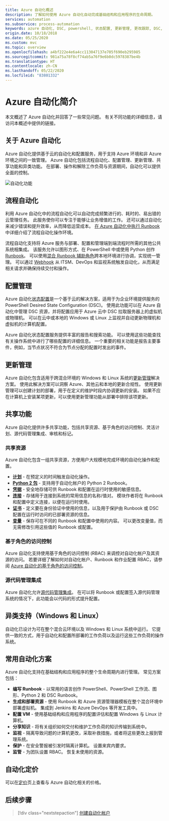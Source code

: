 ```yaml
---
title: Azure 自动化概述
description: 了解如何使用 Azure 自动化自动完成基础结构和应用程序的生命周期。
services: automation
ms.subservice: process-automation
keywords: azure 自动化, DSC, powershell, 状态配置, 更新管理, 更改跟踪, DSC, 库存, runbook, python, 图形
origin.date: 10/18/2018
ms.date: 05/25/2020
ms.custom: mvc
ms.topic: overview
ms.openlocfilehash: a4bf222e4e6a4cc113047137e705f690eb295985
ms.sourcegitcommit: 981a75a78f8cf74ab5a76f9e6b0dc5978387be4b
ms.translationtype: HT
ms.contentlocale: zh-CN
ms.lasthandoff: 05/22/2020
ms.locfileid: "83801332"
---
```

# <a name="an-introduction-to-azure-automation"></a>Azure 自动化简介

本文概述了 Azure 自动化并回答了一些常见问题。 有关不同功能的详细信息，请访问本概述中提供的链接。

## <a name="about-azure-automation"></a>关于 Azure 自动化

Azure 自动化提供基于云的自动化和配置服务，用于支持 Azure 环境和非 Azure 环境之间的一致管理。 Azure 自动化包括流程自动化、配置管理、更新管理、共享功能和异类功能。 在部署、操作和解除工作负荷与资源期间，自动化可以提供全面的控制。

![自动化功能](media/automation-overview/automation-overview.png)

## <a name="process-automation"></a>流程自动化

利用 Azure 自动化中的流程自动化可以自动完成频繁进行的、耗时的、易出错的云管理任务。 此服务使你可以专注于能够让业务增值的工作。 还可以通过自动化来减少错误和提升效率，从而降低运营成本。 [在 Azure 自动化中执行 Runbook](automation-runbook-execution.md)中详细介绍了流程自动化操作环境。

流程自动化支持将 Azure 服务与部署、配置和管理端到端流程时所需的其他公共系统相集成。 该服务允许以图形方式、在 PowerShell 中或使用 Python 创作 [Runbook](automation-runbook-types.md)。 可以使用[混合 Runbook 辅助角色](automation-hybrid-runbook-worker.md)跨本地环境进行协调，实现统一管理。 可以通过 [Webhook](automation-webhooks.md) 从 ITSM、DevOps 和监视系统触发自动化，从而满足相关请求并确保持续交付和操作。 

## <a name="configuration-management"></a>配置管理

Azure 自动化[状态配置](automation-dsc-overview.md)是一个基于云的解决方案，适用于为企业环境提供服务的 PowerShell Desired State Configuration (DSC)。 使用此功能可以在 Azure 自动化中管理 DSC 资源，并将配置应用于 Azure 云中 DSC 拉取服务器上的虚拟机或物理机。 可以在云中或本地的 Windows 或 Linux 上监视并自动更新物理机和虚拟机的计算机配置。
 
Azure 自动化状态配置服务提供丰富的报告和搜索功能。 可以使用这些功能查找有关操作系统中进行了哪些配置的详细信息。 一个重要的相关功能是报告主要事件，例如，当节点状况不符合为节点分配的配置时发出的事件。 

## <a name="update-management"></a>更新管理

Azure 自动化包含适用于跨混合环境的 Windows 和 Linux 系统的[更新管理](automation-update-management.md)解决方案。 使用此解决方案可以洞察 Azure、其他云和本地的更新合规性。 使用更新管理可以创建计划的部署，用于在定义的维护时段内协调更新的安装。 如果不应在计算机上安装某项更新，可以使用更新管理功能从部署中排除该项更新。

## <a name="shared-capabilities"></a>共享功能

Azure 自动化提供许多共享功能，包括共享资源、基于角色的访问控制、灵活计划、源代码管理集成、审核和标记。

### <a name="shared-resources"></a><a name="shared-resources"></a>共享资源

Azure 自动化包含一组共享资源，方便用户大规模地完成环境的自动化操作和配置。

* **[计划](automation-schedules.md)** - 在预定义的时间触发自动化操作。
* **[Python 2 包](python-packages.md)** - 支持用于自动化帐户的 Python 2 Runbook。
* **[凭据](automation-credentials.md)** - 安全地存储可供 Runbook 和配置在运行时使用的敏感信息。
* **[连接](automation-connections.md)** - 存储用于连接到系统的常用信息的名称/值对。 模块作者将在 Runbook 和配置中定义连接，以便在运行时使用。
* **[证书](automation-certificates.md)** - 定义要在身份验证中使用的信息，以及用于保护由 Runbook 或 DSC 配置在运行时访问的已部署资源的信息。 
* **[变量](automation-variables.md)** - 保存可在不同的 Runbook 和配置中使用的内容。 可以更改变量值，而无需修改引用这些值的 Runbook 或配置。

### <a name="role-based-access-control"></a>基于角色的访问控制

Azure 自动化支持使用基于角色的访问控制 (RBAC) 来调控对自动化帐户及其资源的访问。 若要详细了解如何对自动化帐户、Runbook 和作业配置 RBAC，请参阅 [Azure 自动化的基于角色的访问控制](automation-role-based-access-control.md)。

### <a name="source-control-integration"></a>源代码管理集成

Azure 自动化允许[源代码管理集成](source-control-integration.md)。 在可以将 Runbook 或配置签入源代码管理系统的情况下，此功能会以代码的形式提升配置。

## <a name="heterogeneous-support-windows-and-linux"></a>异类支持（Windows 和 Linux）

自动化已设计为可在整个混合云环境以及 Windows 和 Linux 系统中运行。 它提供一致的方式，用于自动化和配置所部署的工作负荷以及运行这些工作负荷的操作系统。

## <a name="common-scenarios-for-automation"></a>常用自动化方案

Azure 自动化支持在基础结构和应用程序的整个生命周期内进行管理。 常见方案包括：

* **编写 Runbook** - 以常用的语言创作 PowerShell、PowerShell 工作流、图形、Python 2 和 DSC Runbook。 
* **生成和部署资源** - 使用 Runbook 和 Azure 资源管理器模板在整个混合环境中部署虚拟机。 集成到 Jenkins 和 Azure DevOps 等开发工具中。
* **配置 VM** - 使用基础结构和应用程序的配置评估和配置 Windows 与 Linux 计算机。
* **分享知识** - 将有关组织如何交付和维护工作负荷的知识传输到系统中。 
* **监视** - 隔离导致问题的计算机更改，采取补救措施，或者将这些更改上报到管理系统。
* **保护** - 在安全警报被引发时隔离计算机。 设置来宾内要求。
* **监管** - 为团队设置 RBAC。 恢复未使用的资源。

## <a name="pricing-for-automation"></a>自动化定价

可以在[定价](https://www.azure.cn/pricing/details/automation/)页上查看与 Azure 自动化相关的价格。

## <a name="next-steps"></a>后续步骤

> [!div class="nextstepaction"]
> [创建自动化帐户](automation-quickstart-create-account.md)

